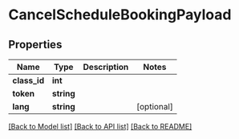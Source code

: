 # CancelScheduleBookingPayload

## Properties
Name | Type | Description | Notes
------------ | ------------- | ------------- | -------------
**class_id** | **int** |  | 
**token** | **string** |  | 
**lang** | **string** |  | [optional] 

[[Back to Model list]](../../README.md#documentation-for-models) [[Back to API list]](../../README.md#documentation-for-api-endpoints) [[Back to README]](../../README.md)

